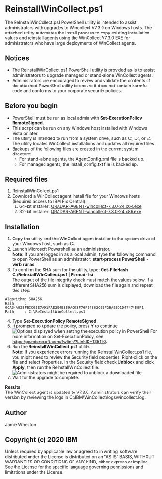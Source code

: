 # ReinstallWinCollect.ps1

The ReInstallWinCollect.ps1 PowerShell utility is intended to assist administrators with upgrades to Wincollect V7.3.0 on Windows hosts. The attached utility automates the install process to copy existing installation values and reinstall agents using the WinCollect V7.3.0 EXE for administrators who have large deployments of WinCollect agents.  

## Notices
* The ReinstallWinCollect.ps1 PowerShell utility is provided as-is to assist administrators to upgrade managed or stand-alone WinCollect agents.
* Administrators are encouraged to review and validate the contents of the attached PowerShell utility to ensure it does not contain harmful code and conforms to your corporate security policies.

## Before you begin

* PowerShell must be run as local admin with **Set-ExecutionPolicy RemoteSigned**.
* This script can be run on any Windows host installed with Windows Vista or later.
* The utility is intended to run from a system drive, such as C:\, D:\, or E:\. The utility locates WinCollect installations and updates all required files.
* Backups of the following files are created in the current system directory:
  * For stand-alone agents, the AgentConfig.xml file is backed up. 
  * For managed agents, the install_config.txt file is backed up.



## Required files
1. ReinstallWinCollect.ps1
2. Download a WinCollect agent install file for your Windows hosts (Required access to IBM Fix Central):
   1. 64-bit installer: [QRADAR-AGENT-wincollect-7.3.0-24.x64.exe](https://www.ibm.com/support/fixcentral/swg/downloadFixes?parent=IBM%20Security&product=ibm/Other+software/IBM+Security+QRadar+Vulnerability+Manager&release=All&platform=All&function=fixId&fixids=7.3.0-QRADAR-AGENT-wincollect-7.3.0-24.x64.exe&includeRequisites=1&includeSupersedes=0&downloadMethod=http)
   2. 32-bit installer: [QRADAR-AGENT-wincollect-7.3.0-24.x86.exe](https://www.ibm.com/support/fixcentral/swg/downloadFixes?parent=IBM%20Security&product=ibm/Other+software/IBM+Security+QRadar+Vulnerability+Manager&release=All&platform=All&function=fixId&fixids=7.3.0-QRADAR-AGENT-wincollect-7.3.0-24.x86.exe&includeRequisites=1&includeSupersedes=0&downloadMethod=http)


## Installation

1. Copy the utility and the WinCollect agent installer to the system drive of your Windows host, such as C:\.
2. Launch Microsoft Powershell as an administrator.  
**Note**: If you are logged in as a local admin, type the following command to open PowerShell as an administrator: **start-process PowerShell -verb runas**
3. To confirm the SHA sum for the utility, type: **Get-FileHash C:\ReInstallWinCollect.ps1 | Format-list**  
The output of the file integrity check must match the values below. If a different SHA256 sum is displayed, download the file again and repeat this step.

```
Algorithm: SHA256
Hash     : 0CA34A825FBCC08E7A91FAE2E4B359A993F76FE4362CBBF2BAE6D1D4747458F1
Path     : C:\ReInstallWinCollect.ps1
```
4. Type **Set-ExecutionPolicy RemoteSigned**.  
5. If prompted to update the policy, press **Y** to continue.  
![Options displayed when setting the execution policy in PowerShell](https://github.com/ibm-security-intelligence/wincollect/blob/master/ReinstallWinCollect/setpolicy.png)
For more information on Set-ExecutionPolicy, see [https:/go.microsoft.com/fwlink/?LinkID=135170](https:/go.microsoft.com/fwlink/?LinkID=135170).  
6. Run the **ReinstallWinCollect.ps1** utility.  
**Note**: If you experience errors running the ReInstallWinCollect.ps1 file, you might need to review the Security field properties. Right-click on the file and select Properties. In the Security field check **Unblock** and click **Apply**, then run the ReInstallWinCollect file.
![Administrators might be required to unblock a downloaded file](https://github.com/ibm-security-intelligence/wincollect/blob/master/ReinstallWinCollect/unblockfile.png)
7. Wait for the upgrade to complete.

**Results**  
The WinCollect agent is updated to V7.3.0. Administrators can verify their version by reviewing the logs in C:\IBM\WinCollect\logs\wincollect.log. 

## Author
Jamie Wheaton


## Copyright (c) 2020 IBM

Unless required by applicable law or agreed to in writing, software distributed under the License is distributed on an "AS IS" BASIS, WITHOUT WARRANTIES OR CONDITIONS OF ANY KIND, either express or implied. See the License for the specific language governing permissions and limitations under the License.